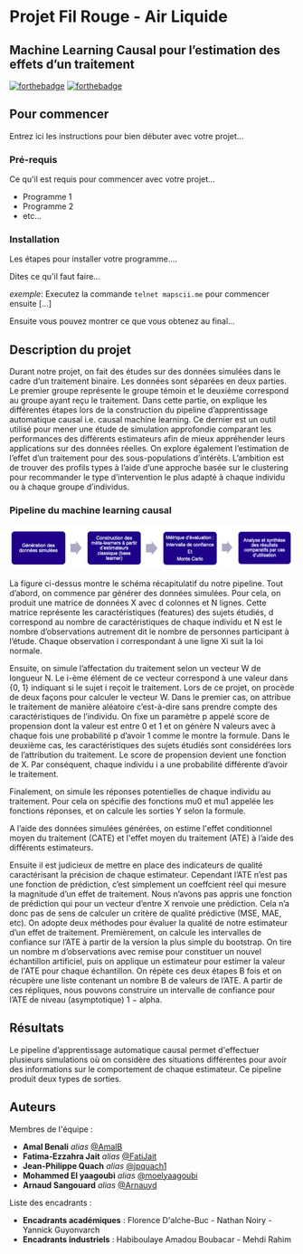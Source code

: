# Projet Fil Rouge - Air Liquide 
## Machine Learning Causal pour l’estimation des effets d’un traitement

[![forthebadge](http://forthebadge.com/images/badges/built-with-love.svg)](http://forthebadge.com)  [![forthebadge](http://forthebadge.com/images/badges/powered-by-electricity.svg)](http://forthebadge.com)

## Pour commencer

Entrez ici les instructions pour bien débuter avec votre projet...

### Pré-requis

Ce qu'il est requis pour commencer avec votre projet...

- Programme 1
- Programme 2
- etc...

### Installation

Les étapes pour installer votre programme....

Dites ce qu'il faut faire...

_exemple_: Executez la commande ``telnet mapscii.me`` pour commencer ensuite [...]


Ensuite vous pouvez montrer ce que vous obtenez au final...

## Description du projet

Durant notre projet, on fait des études sur des données simulées dans le cadre d’un traitement binaire. Les données sont séparées en deux parties. Le premier groupe représente le groupe témoin et le deuxième correspond au groupe ayant reçu le traitement. 
Dans cette partie, on explique les différentes étapes lors de la construction du pipeline d’apprentissage automatique causal i.e. causal machine learning. Ce dernier est un outil utilisé pour mener une étude de simulation approfondie comparant les performances des différents estimateurs afin de mieux appréhender leurs applications sur des données réelles.
On explore également l’estimation de l’effet d’un traitement pour des sous-populations d’intérêts. L’ambition est de trouver des profils types à l’aide d’une approche basée sur le clustering pour recommander le type d’intervention le plus adapté à chaque individu ou à chaque groupe d’individus.

### Pipeline du machine learning causal

<p align="center">
    <img src='img/pipeline.JPG'>
</p> 

La figure ci-dessus montre le schéma récapitulatif du notre pipeline. Tout d’abord, on commence par générer des données simulées. Pour cela, on produit une matrice de données X avec d colonnes et N lignes. Cette matrice représente les caractéristiques (features) des sujets étudiés, d correspond au nombre de caractéristiques de chaque individu et N est le nombre d’observations autrement dit le nombre de personnes participant à l’étude. Chaque observation i correspondant à une ligne Xi suit la loi normale.

Ensuite, on simule l’affectation du traitement selon un vecteur W de longueur N. Le i-ème élément de ce vecteur correspond à une valeur dans {0, 1} indiquant si le sujet i reçoit le traitement. Lors de ce projet, on procède de deux façons pour calculer le vecteur W. Dans le premier cas, on attribue le traitement de manière aléatoire c’est-à-dire sans prendre compte des caractéristiques de l’individu. On fixe un paramètre p appelé score de propension dont la valeur est entre 0 et 1 et on génère N valeurs avec à chaque fois une probabilité p d’avoir 1 comme le montre la formule. Dans le deuxième cas, les caractéristiques des sujets étudiés sont considérées lors de l’attribution du traitement. Le score de propension devient une fonction de X. Par conséquent, chaque individu i a une probabilité différente d’avoir le traitement.

Finalement, on simule les réponses potentielles de chaque individu au traitement. Pour cela on spécifie des fonctions mu0 et mu1 appelée les fonctions réponses, et on calcule les sorties Y selon la formule.

A l’aide des données simulées générées, on estime l'effet conditionnel moyen du traitement (CATE) et l'effet moyen du traitement (ATE) à l’aide des différents estimateurs.

Ensuite il est judicieux de mettre en place des indicateurs de qualité caractérisant la précision de chaque estimateur. Cependant l’ATE n’est pas une fonction de prédiction, c’est simplement un coeffcient réel qui mesure la magnitude d’un effet de traitement. Nous n’avons pas appris une fonction de prédiction qui pour un vecteur d’entre X renvoie une prédiction. Cela n’a donc pas de sens de calculer un critère de qualité prédictive (MSE, MAE, etc). On adopte deux méthodes pour évaluer la qualité de notre estimateur d’un effet de traitement.
Premièrement, on calcule les intervalles de confiance sur l’ATE à partir de la version la plus simple du bootstrap. On tire un nombre m d’observations avec remise pour constituer un nouvel échantillon artificiel, puis on applique un estimateur pour estimer la valeur de l'ATE pour chaque échantillon. On répète ces deux étapes B fois et on récupère une liste contenant un nombre B de valeurs de l’ATE. A partir de ces répliques, nous pouvons construire un intervalle de confiance pour l’ATE de niveau (asymptotique) 1 − alpha.

## Résultats 

Le pipeline d’apprentissage automatique causal permet d'effectuer plusieurs simulations où on considère des situations différentes pour avoir des informations sur le comportement de chaque estimateur. Ce pipeline produit deux types de sorties.

## Auteurs
Membres de l'équipe : 
* **Amal Benali** _alias_ [@AmalB](https://github.com/)
* **Fatima-Ezzahra Jait** _alias_ [@FatiJait](https://github.com/FatiJait)
* **Jean-Philippe Quach** _alias_ [@jpquach1](https://github.com/jpquach1)
* **Mohammed El yaagoubi** _alias_ [@moelyaagoubi](https://github.com/moelyaagoubi)
* **Arnaud Sangouard** _alias_ [@Arnauyd](https://github.com/Arnauyd)

Liste des encadrants :
* **Encadrants académiques** : Florence D'alche-Buc - Nathan Noiry - Yannick Guyonvarch
* **Encadrants industriels** : Habiboulaye Amadou Boubacar - Mehdi Rahim


